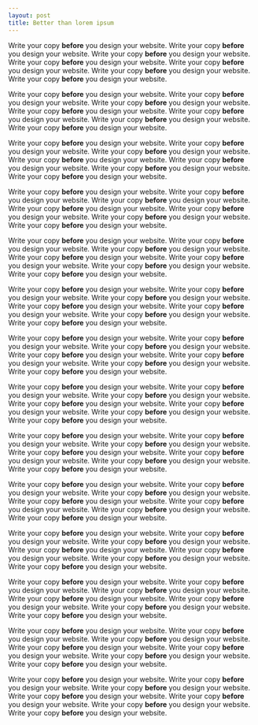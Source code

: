 ```yaml
---
layout: post
title: Better than lorem ipsum
---
```


Write your copy **before** you design your website. Write your copy **before** you design your website. Write your copy **before** you design your website. Write your copy **before** you design your website. Write your copy **before** you design your website. Write your copy **before** you design your website. Write your copy **before** you design your website. 

Write your copy **before** you design your website. Write your copy **before** you design your website. Write your copy **before** you design your website. Write your copy **before** you design your website. Write your copy **before** you design your website. Write your copy **before** you design your website. Write your copy **before** you design your website. 

Write your copy **before** you design your website. Write your copy **before** you design your website. Write your copy **before** you design your website. Write your copy **before** you design your website. Write your copy **before** you design your website. Write your copy **before** you design your website. Write your copy **before** you design your website. 

Write your copy **before** you design your website. Write your copy **before** you design your website. Write your copy **before** you design your website. Write your copy **before** you design your website. Write your copy **before** you design your website. Write your copy **before** you design your website. Write your copy **before** you design your website. 

Write your copy **before** you design your website. Write your copy **before** you design your website. Write your copy **before** you design your website. Write your copy **before** you design your website. Write your copy **before** you design your website. Write your copy **before** you design your website. Write your copy **before** you design your website. 

Write your copy **before** you design your website. Write your copy **before** you design your website. Write your copy **before** you design your website. Write your copy **before** you design your website. Write your copy **before** you design your website. Write your copy **before** you design your website. Write your copy **before** you design your website. 

Write your copy **before** you design your website. Write your copy **before** you design your website. Write your copy **before** you design your website. Write your copy **before** you design your website. Write your copy **before** you design your website. Write your copy **before** you design your website. Write your copy **before** you design your website. 

Write your copy **before** you design your website. Write your copy **before** you design your website. Write your copy **before** you design your website. Write your copy **before** you design your website. Write your copy **before** you design your website. Write your copy **before** you design your website. Write your copy **before** you design your website. 

Write your copy **before** you design your website. Write your copy **before** you design your website. Write your copy **before** you design your website. Write your copy **before** you design your website. Write your copy **before** you design your website. Write your copy **before** you design your website. Write your copy **before** you design your website. 

Write your copy **before** you design your website. Write your copy **before** you design your website. Write your copy **before** you design your website. Write your copy **before** you design your website. Write your copy **before** you design your website. Write your copy **before** you design your website. Write your copy **before** you design your website. 

Write your copy **before** you design your website. Write your copy **before** you design your website. Write your copy **before** you design your website. Write your copy **before** you design your website. Write your copy **before** you design your website. Write your copy **before** you design your website. Write your copy **before** you design your website. 

Write your copy **before** you design your website. Write your copy **before** you design your website. Write your copy **before** you design your website. Write your copy **before** you design your website. Write your copy **before** you design your website. Write your copy **before** you design your website. Write your copy **before** you design your website. 

Write your copy **before** you design your website. Write your copy **before** you design your website. Write your copy **before** you design your website. Write your copy **before** you design your website. Write your copy **before** you design your website. Write your copy **before** you design your website. Write your copy **before** you design your website. 

Write your copy **before** you design your website. Write your copy **before** you design your website. Write your copy **before** you design your website. Write your copy **before** you design your website. Write your copy **before** you design your website. Write your copy **before** you design your website. Write your copy **before** you design your website. 
